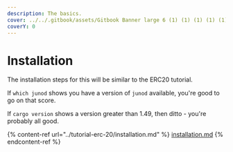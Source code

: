 ```yaml
---
description: The basics.
cover: ../../.gitbook/assets/Gitbook Banner large 6 (1) (1) (1) (1) (1) (10) (7).png
coverY: 0
---
```


# Installation

The installation steps for this will be similar to the ERC20 tutorial.

If `which junod` shows you have a version of `junod` available, you're good to go on that score.

If `cargo version` shows a version greater than 1.49, then ditto - you're probably all good.

{% content-ref url="../tutorial-erc-20/installation.md" %}
[installation.md](../tutorial-erc-20/installation.md)
{% endcontent-ref %}

